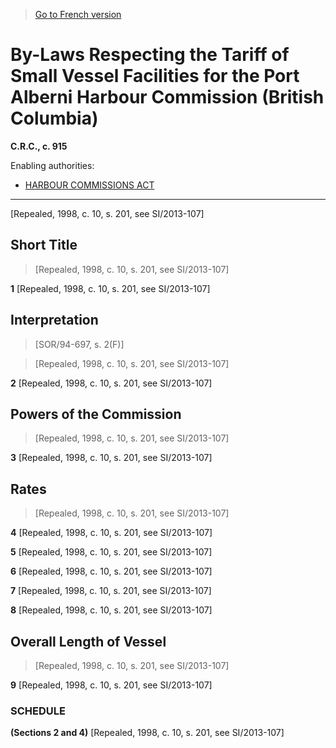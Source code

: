 > [Go to French version](/fr/Règlements/Codification%20des%20règlements%20du%20Canada/901-1000/C.R.C.,%20ch.%20915.md)

# By-Laws Respecting the Tariff of Small Vessel Facilities for the Port Alberni Harbour Commission (British Columbia)

**C.R.C., c. 915**

Enabling authorities: 
- [HARBOUR COMMISSIONS ACT](/en/Acts/Revised%20Statutes%20of%20Canada/H/H-1.md)

----------


[Repealed, 1998, c. 10, s. 201, see SI/2013-107]



## Short Title
> [Repealed, 1998, c. 10, s. 201, see SI/2013-107]



**1** [Repealed, 1998, c. 10, s. 201, see SI/2013-107]




## Interpretation
> [SOR/94-697, s. 2(F)]

> [Repealed, 1998, c. 10, s. 201, see SI/2013-107]



**2** [Repealed, 1998, c. 10, s. 201, see SI/2013-107]




## Powers of the Commission
> [Repealed, 1998, c. 10, s. 201, see SI/2013-107]



**3** [Repealed, 1998, c. 10, s. 201, see SI/2013-107]




## Rates
> [Repealed, 1998, c. 10, s. 201, see SI/2013-107]



**4** [Repealed, 1998, c. 10, s. 201, see SI/2013-107]



**5** [Repealed, 1998, c. 10, s. 201, see SI/2013-107]



**6** [Repealed, 1998, c. 10, s. 201, see SI/2013-107]



**7** [Repealed, 1998, c. 10, s. 201, see SI/2013-107]



**8** [Repealed, 1998, c. 10, s. 201, see SI/2013-107]




## Overall Length of Vessel
> [Repealed, 1998, c. 10, s. 201, see SI/2013-107]



**9** [Repealed, 1998, c. 10, s. 201, see SI/2013-107]




### **SCHEDULE** 
**(Sections 2 and 4)**
[Repealed, 1998, c. 10, s. 201, see SI/2013-107]


